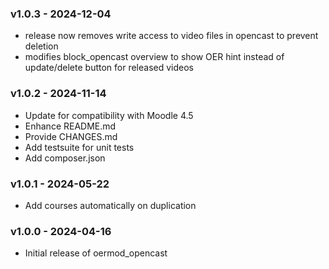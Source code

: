 ### v1.0.3 - 2024-12-04
- release now removes write access to video files in opencast to prevent deletion
- modifies block_opencast overview to show OER hint instead of update/delete button for released videos

### v1.0.2 - 2024-11-14
- Update for compatibility with Moodle 4.5
- Enhance README.md
- Provide CHANGES.md
- Add testsuite for unit tests
- Add composer.json

### v1.0.1 - 2024-05-22
- Add courses automatically on duplication

### v1.0.0 - 2024-04-16
- Initial release of oermod_opencast

